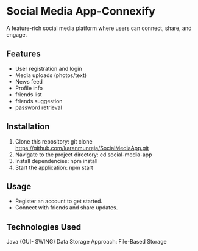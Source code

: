 # Social Media App-Connexify

A feature-rich social media platform where users can connect, share, and engage.

## Features
- User registration and login
- Media uploads (photos/text)
- News feed
- Profile info
- friends list
- friends suggestion
- password retrieval

## Installation
1. Clone this repository:
   git clone https://github.com/karanmunreja/SocialMediaApp.git
2. Navigate to the project directory:
   cd social-media-app
3. Install dependencies:
   npm install
4. Start the application:
   npm start


## Usage
- Register an account to get started.
- Connect with friends and share updates.

## Technologies Used
   Java (GUI- SWING)
   Data Storage Approach: File-Based Storage
